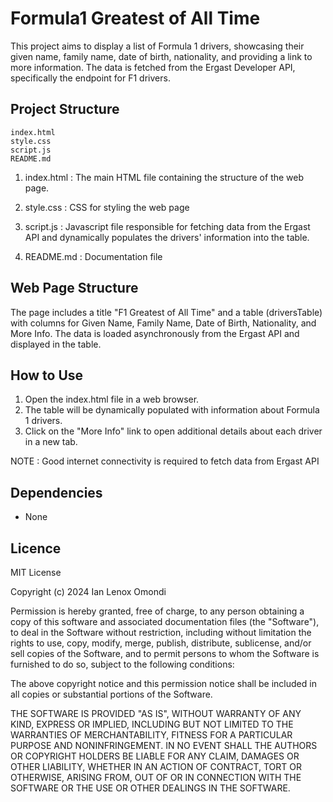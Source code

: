 # Formula1 Greatest of All Time

This project aims to display a list of Formula 1 drivers, showcasing their given name, family name, date of birth, nationality, and providing a link to more information. The data is fetched from the Ergast Developer API, specifically the endpoint for F1 drivers.

## Project Structure

```
index.html
style.css
script.js
README.md
```

1. index.html : The main HTML file containing the structure of the web page.

2. style.css : CSS for styling the web page

3. script.js : Javascript file responsible for fetching data from the Ergast API and dynamically populates the drivers' information into the table.

4. README.md : Documentation file

## Web Page Structure

The page includes a title "F1 Greatest of All Time" and a table (driversTable) with columns for Given Name, Family Name, Date of Birth, Nationality, and More Info.
The data is loaded asynchronously from the Ergast API and displayed in the table.

## How to Use

1. Open the index.html file in a web browser.
2. The table will be dynamically populated with information about Formula 1 drivers.
3. Click on the "More Info" link to open additional details about each driver in a new tab.

NOTE : Good internet connectivity is required to fetch data from Ergast API

## Dependencies

- None

## Licence

MIT License

Copyright (c) 2024 Ian Lenox Omondi

Permission is hereby granted, free of charge, to any person obtaining a copy
of this software and associated documentation files (the "Software"), to deal
in the Software without restriction, including without limitation the rights
to use, copy, modify, merge, publish, distribute, sublicense, and/or sell
copies of the Software, and to permit persons to whom the Software is
furnished to do so, subject to the following conditions:

The above copyright notice and this permission notice shall be included in all
copies or substantial portions of the Software.

THE SOFTWARE IS PROVIDED "AS IS", WITHOUT WARRANTY OF ANY KIND, EXPRESS OR
IMPLIED, INCLUDING BUT NOT LIMITED TO THE WARRANTIES OF MERCHANTABILITY,
FITNESS FOR A PARTICULAR PURPOSE AND NONINFRINGEMENT. IN NO EVENT SHALL THE
AUTHORS OR COPYRIGHT HOLDERS BE LIABLE FOR ANY CLAIM, DAMAGES OR OTHER
LIABILITY, WHETHER IN AN ACTION OF CONTRACT, TORT OR OTHERWISE, ARISING FROM,
OUT OF OR IN CONNECTION WITH THE SOFTWARE OR THE USE OR OTHER DEALINGS IN THE
SOFTWARE.

